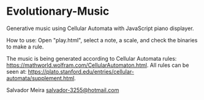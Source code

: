 # Evolutionary-Music

Generative music using Cellular Automata with JavaScript piano displayer.

How to use: Open "play.html", select a note, a scale, and check the binaries to make a rule.

The music is being generated according to Cellular Automata rules: https://mathworld.wolfram.com/CellularAutomaton.html.
All rules can be seen at: https://plato.stanford.edu/entries/cellular-automata/supplement.html.

Salvador Meira
salvador-3255@hotmail.com
